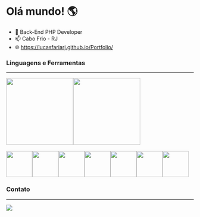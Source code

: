 <h1>Olá mundo! 🌎</h1>

- 🔭 Back-End PHP Developer
- 📫 Cabo Frio - RJ
- 🌐 https://lucasfariarj.github.io/Portfolio/ 

<h3>Linguagens e Ferramentas</h3>
<hr>
<div style="display:flex">
<img height="180px" src="https://github-readme-stats.vercel.app/api?username=lucasfariarj&theme=radical&custom_title=⚡Estatisticas%20do%20Git&title_color=70DA1C&bg_color=141414&text_color=fff">
<img  height="180px" src="https://github-readme-stats.vercel.app/api/top-langs/?username=lucasfariarj&layout=compact&title_color=70DA1C&bg_color=141414&text_color=fff&custom_title=⚡Trabalho%20com:">
</div>
<br />
<div style="display:flex">
<img height="70px" src="https://cdn.jsdelivr.net/gh/devicons/devicon/icons/php/php-plain.svg" />
<img height="70px" src="https://cdn.jsdelivr.net/gh/devicons/devicon/icons/laravel/laravel-plain-wordmark.svg" />
<img height="70px" src="https://cdn.jsdelivr.net/gh/devicons/devicon/icons/wordpress/wordpress-plain.svg" /> 
<img height="70px" src="https://cdn.jsdelivr.net/gh/devicons/devicon/icons/css3/css3-plain-wordmark.svg" />
<img height="70px" src="https://cdn.jsdelivr.net/gh/devicons/devicon/icons/html5/html5-plain-wordmark.svg" />
<img height="70px" src="https://cdn.jsdelivr.net/gh/devicons/devicon/icons/javascript/javascript-plain.svg" />
<img height="70px" src="https://cdn.jsdelivr.net/gh/devicons/devicon/icons/mysql/mysql-plain-wordmark.svg" />     
</div>
<h3>Contato</h3>
<hr>
<div style="display:flex">
<a href="https://www.linkedin.com/in/lucas-faria-47673b18b/"><img src="https://img.shields.io/badge/LinkedIn-0077B5?style=for-the-badge&logo=linkedin&logoColor=white"></a>
</ul>
</div>
          
          
